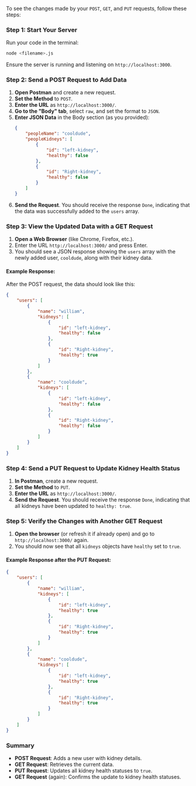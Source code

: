To see the changes made by your `POST`, `GET`, and `PUT` requests, follow these steps:

### Step 1: Start Your Server
Run your code in the terminal:
```bash
node <filename>.js
```
Ensure the server is running and listening on `http://localhost:3000`.

### Step 2: Send a POST Request to Add Data

1. **Open Postman** and create a new request.
2. **Set the Method** to `POST`.
3. **Enter the URL** as `http://localhost:3000/`.
4. **Go to the "Body" tab**, select `raw`, and set the format to `JSON`.
5. **Enter JSON Data** in the Body section (as you provided):
   ```json
   {
       "peopleName": "cooldude",
       "peopleKidneys": [
           {
               "id": "left-kidney",
               "healthy": false
           },
           {
               "id": "Right-kidney",
               "healthy": false
           }
       ]
   }
   ```
6. **Send the Request**. You should receive the response `Done`, indicating that the data was successfully added to the `users` array.

### Step 3: View the Updated Data with a GET Request

1. **Open a Web Browser** (like Chrome, Firefox, etc.).
2. Enter the URL `http://localhost:3000/` and press Enter.
3. You should see a JSON response showing the `users` array with the newly added user, `cooldude`, along with their kidney data.

#### Example Response:
After the POST request, the data should look like this:
```json
{
    "users": [
        {
            "name": "william",
            "kidneys": [
                {
                    "id": "left-kidney",
                    "healthy": false
                },
                {
                    "id": "Right-kidney",
                    "healthy": true
                }
            ]
        },
        {
            "name": "cooldude",
            "kidneys": [
                {
                    "id": "left-kidney",
                    "healthy": false
                },
                {
                    "id": "Right-kidney",
                    "healthy": false
                }
            ]
        }
    ]
}
```

### Step 4: Send a PUT Request to Update Kidney Health Status

1. **In Postman**, create a new request.
2. **Set the Method** to `PUT`.
3. **Enter the URL** as `http://localhost:3000/`.
4. **Send the Request**. You should receive the response `Done`, indicating that all kidneys have been updated to `healthy: true`.

### Step 5: Verify the Changes with Another GET Request

1. **Open the browser** (or refresh it if already open) and go to `http://localhost:3000/` again.
2. You should now see that all `kidneys` objects have `healthy` set to `true`.

#### Example Response after the PUT Request:
```json
{
    "users": [
        {
            "name": "william",
            "kidneys": [
                {
                    "id": "left-kidney",
                    "healthy": true
                },
                {
                    "id": "Right-kidney",
                    "healthy": true
                }
            ]
        },
        {
            "name": "cooldude",
            "kidneys": [
                {
                    "id": "left-kidney",
                    "healthy": true
                },
                {
                    "id": "Right-kidney",
                    "healthy": true
                }
            ]
        }
    ]
}
```

### Summary
- **POST Request**: Adds a new user with kidney details.
- **GET Request**: Retrieves the current data.
- **PUT Request**: Updates all kidney health statuses to `true`.
- **GET Request** (again): Confirms the update to kidney health statuses.